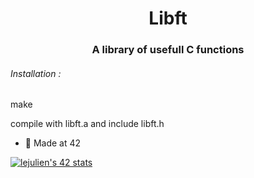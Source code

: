 <h1 align="center">Libft</h1>
<h3 align="center">A library of usefull C functions</h3>

<h6>  Installation :</h6>
<p>make<p>
<p>compile with libft.a and include libft.h</p>

- 🌱 Made at 42

[![lejulien's 42 stats](https://badge42.vercel.app/api/v2/cl1p1um7j014409mnrr06xt8z/stats?cursusId=21&coalitionId=45)](https://github.com/JaeSeoKim/badge42)

